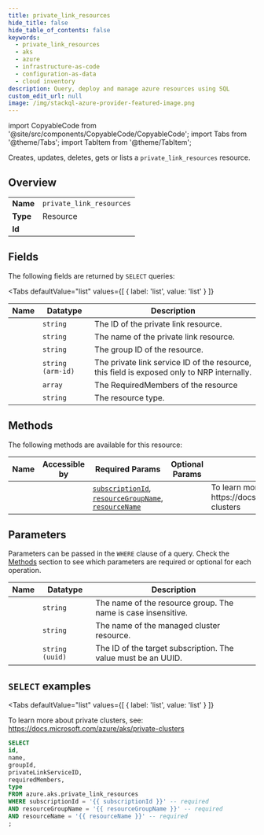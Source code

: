 ```yaml
--- 
title: private_link_resources
hide_title: false
hide_table_of_contents: false
keywords:
  - private_link_resources
  - aks
  - azure
  - infrastructure-as-code
  - configuration-as-data
  - cloud inventory
description: Query, deploy and manage azure resources using SQL
custom_edit_url: null
image: /img/stackql-azure-provider-featured-image.png
---
```


import CopyableCode from '@site/src/components/CopyableCode/CopyableCode';
import Tabs from '@theme/Tabs';
import TabItem from '@theme/TabItem';

Creates, updates, deletes, gets or lists a <code>private_link_resources</code> resource.

## Overview
<table><tbody>
<tr><td><b>Name</b></td><td><code>private_link_resources</code></td></tr>
<tr><td><b>Type</b></td><td>Resource</td></tr>
<tr><td><b>Id</b></td><td><CopyableCode code="azure.aks.private_link_resources" /></td></tr>
</tbody></table>

## Fields

The following fields are returned by `SELECT` queries:

<Tabs
    defaultValue="list"
    values={[
        { label: 'list', value: 'list' }
    ]}
>
<TabItem value="list">

<table>
<thead>
    <tr>
    <th>Name</th>
    <th>Datatype</th>
    <th>Description</th>
    </tr>
</thead>
<tbody>
<tr>
    <td><CopyableCode code="id" /></td>
    <td><code>string</code></td>
    <td>The ID of the private link resource.</td>
</tr>
<tr>
    <td><CopyableCode code="name" /></td>
    <td><code>string</code></td>
    <td>The name of the private link resource.</td>
</tr>
<tr>
    <td><CopyableCode code="groupId" /></td>
    <td><code>string</code></td>
    <td>The group ID of the resource.</td>
</tr>
<tr>
    <td><CopyableCode code="privateLinkServiceID" /></td>
    <td><code>string (arm-id)</code></td>
    <td>The private link service ID of the resource, this field is exposed only to NRP internally.</td>
</tr>
<tr>
    <td><CopyableCode code="requiredMembers" /></td>
    <td><code>array</code></td>
    <td>The RequiredMembers of the resource</td>
</tr>
<tr>
    <td><CopyableCode code="type" /></td>
    <td><code>string</code></td>
    <td>The resource type.</td>
</tr>
</tbody>
</table>
</TabItem>
</Tabs>

## Methods

The following methods are available for this resource:

<table>
<thead>
    <tr>
    <th>Name</th>
    <th>Accessible by</th>
    <th>Required Params</th>
    <th>Optional Params</th>
    <th>Description</th>
    </tr>
</thead>
<tbody>
<tr>
    <td><a href="#list"><CopyableCode code="list" /></a></td>
    <td><CopyableCode code="select" /></td>
    <td><a href="#parameter-subscriptionId"><code>subscriptionId</code></a>, <a href="#parameter-resourceGroupName"><code>resourceGroupName</code></a>, <a href="#parameter-resourceName"><code>resourceName</code></a></td>
    <td></td>
    <td>To learn more about private clusters, see: https://docs.microsoft.com/azure/aks/private-clusters</td>
</tr>
</tbody>
</table>

## Parameters

Parameters can be passed in the `WHERE` clause of a query. Check the [Methods](#methods) section to see which parameters are required or optional for each operation.

<table>
<thead>
    <tr>
    <th>Name</th>
    <th>Datatype</th>
    <th>Description</th>
    </tr>
</thead>
<tbody>
<tr id="parameter-resourceGroupName">
    <td><CopyableCode code="resourceGroupName" /></td>
    <td><code>string</code></td>
    <td>The name of the resource group. The name is case insensitive.</td>
</tr>
<tr id="parameter-resourceName">
    <td><CopyableCode code="resourceName" /></td>
    <td><code>string</code></td>
    <td>The name of the managed cluster resource.</td>
</tr>
<tr id="parameter-subscriptionId">
    <td><CopyableCode code="subscriptionId" /></td>
    <td><code>string (uuid)</code></td>
    <td>The ID of the target subscription. The value must be an UUID.</td>
</tr>
</tbody>
</table>

## `SELECT` examples

<Tabs
    defaultValue="list"
    values={[
        { label: 'list', value: 'list' }
    ]}
>
<TabItem value="list">

To learn more about private clusters, see: https://docs.microsoft.com/azure/aks/private-clusters

```sql
SELECT
id,
name,
groupId,
privateLinkServiceID,
requiredMembers,
type
FROM azure.aks.private_link_resources
WHERE subscriptionId = '{{ subscriptionId }}' -- required
AND resourceGroupName = '{{ resourceGroupName }}' -- required
AND resourceName = '{{ resourceName }}' -- required
;
```
</TabItem>
</Tabs>
